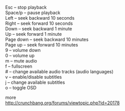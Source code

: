 Esc &#8211; stop playback  
Space/p &#8211; pause playback  
Left &#8211; seek backward 10 seconds  
Right &#8211; seek forward 10 seconds  
Down &#8211; seek backward 1 minute  
Up &#8211; seek forward 1 minute  
Page down &#8211; seek backward 10 minutes  
Page up &#8211; seek forward 10 minutes  
9 &#8211; volume down  
0 &#8211; volume up  
m &#8211; mute audio  
f &#8211; fullscreen  
\# &#8211; change available audio tracks (audio languages)  
v &#8211; enable/disable subtitles  
j &#8211; change available subtitles  
o &#8211; toggle OSD

more  
<http://crunchbang.org/forums/viewtopic.php?id=20178>